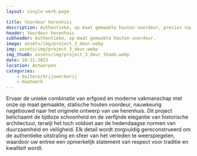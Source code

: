 ```yaml
---
layout: single-werk-page

title: Voordeur herenhuis
description: Authentieke, op maat gemaakte houten voordeur, precies nagebouwd volgens origineel herenhuisontwerp. Historische elegantie ontmoet modern vakmanschap.
header: Voordeur herenhuis
subheader: Authentieke, op maat gemaakte houten voordeur.
image: assets/img/project_3_deur.webp
img: assets/img/project_3_deur.webp
img_thumb: assets/img/project_3_deur_thumb.webp
date: 10-11-2023
location: Antwerpen
categories: 
    - buitenschrijnwerkerij
    - maatwerk
---
```


Ervaar de unieke combinatie van erfgoed en moderne vakmanschap met onze op maat gemaakte, statische houten voordeur, nauwkeurig nagebouwd naar het originele ontwerp van uw herenhuis. Dit project belichaamt de tijdloze schoonheid en de verfijnde elegantie van historische architectuur, terwijl het toch voldoet aan de hedendaagse normen van duurzaamheid en veiligheid. Elk detail wordt zorgvuldig gereconstrueerd om de authentieke uitstraling en sfeer van het verleden te weerspiegelen, waardoor uw entree een opmerkelijk statement van respect voor traditie en kwaliteit wordt.